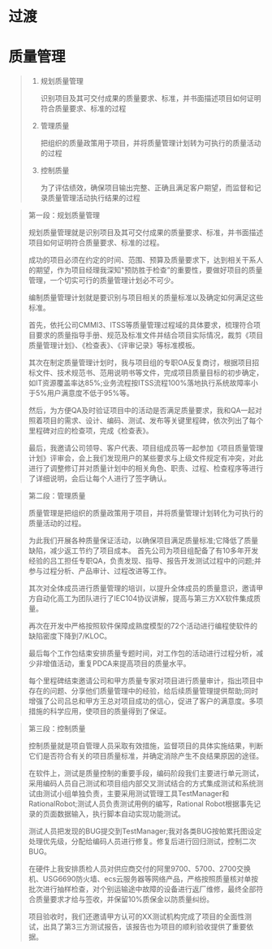 # 过渡

# 质量管理

> 1. 规划质量管理
>
>    识别项目及其可交付成果的质量要求、标准，并书面描述项目如何证明符合质量要求、标准的过程
>
> 2. 管理质量
>
>    把组织的质量政策用于项目，并将质量管理计划转为可执行的质量活动的过程
>
> 3. 控制质量
>
>    为了评估绩效，确保项目输出完整、正确且满足客户期望，而监督和记录质量管理活动执行结果的过程

> 第一段：规划质量管理
>
> 规划质量管理就是识别项目及其可交付成果的质量要求、标准，并书面描述项目如何证明符合质量要求、标准的过程。
>
> 成功的项目必须在约定的时间、范围、预算及质量要求下，达到相关干系人的期望，作为项目经理我深知"预防胜于检查”的重要性，要做好项目的质量管理，一个切实可行的质量管理计划必不可少。
>
> 编制质量管理计划就是要识别与项目相关的质量标准以及确定如何满足这些标准。
>
> 首先，依托公司CMMI3、ITSS等质量管理过程域的具体要求，梳理符合项目要求的质量指导手册、规范及标准文件并结合项目实际情况，裁剪《项目质量管理计划》、《检查表》、《评审记录》等标准模板。
>
> 其次在制定质量管理计划时，我与项目组的专职OA反复商讨，根据项目招标文件、技术规范书、范用说明书等文件，完成项目质量目标的初步确定，如IT资源覆盖率达85%;业务流程按ITSS流程100%落地执行系统故障率小于5%用户满意度不低于95%等。
>
> 然后，为方便QA及时验证项目中的活动是否满足质量要求，我和QA一起对照着项目的需求、设计、编码、测试、发布等关键里程碑，依次列出了每个里程碑对应的检查项，完成《检查表》。
>
> 最后，我邀请公司领导、客户代表、项目组成员等一起参加《项目质量管理计划》评审会，会上我们发现用户的某些要求与上级文件规定有冲突，对此进行了调整修订并对质量计划中的相关角色、职责、过程、检查程序等进行了详细说明，会后让每个人进行了签字确认。

> 第二段：管理质量
>
> 质量管理是把组织的质量政策用于项目，并将质量管理计划转化为可执行的质量活动的过程。
>
> 为此我们开展各种质量保证活动，以确保项目满足质量标准;它降低了质量缺陷，减少返工节约了项目成本。
> 首先公司为项目组配备了有10多年开发经验的吕工担任专职QA，负责发现、指导、报告开发测试过程中的问题;并参与过程分析、产品审计、过程改进等工作。
>
> 其次对全体成员进行质量管理的培训，以提升全体成员的质量意识，邀请甲方自动化高工为团队进行了IEC104协议讲解，提高与第三方XX软件集成质量。
>
> 再次在开发中严格按照软件保障成熟度模型的72个活动进行编程使软件的缺陷密度下降到7/KLOC。
>
> 最后每个工作包结束安排质量专题时间，对工作包的活动进行过程分析，减少非增值活动，重复PDCA来提高项目的质量水平。
>
> 每个里程碑结束邀请公司和甲方质量专家对项目进行质量审计，指出项目中存在的问题、分享他们质量管理中的经验，给后续质量管理提供帮助;同时增强了公司吕总和甲方王总对项目成功的信心，促进了客户的满意度。多项措施的科学应用，使项目的质量得到了保证。

> 第三段：控制质量
>
> 控制质量就是项自管理人员采取有效措施，监督项目的具体实施结果，判断它们是否符合有关的项目质量标准，并确定消除产生不良结果原因的途径。
>
> 在软件上，测试是质量控制的重要手段，编码阶段我们主要进行单元测试，采用编码人员自己测试和项目组内部交叉测试结合的方式集成测试和系统测试由测试小组单独负责，主要采用测试管理工具TestManager和RationalRobot;测试人员负责测试用例的编写，Rational Robot根据事先记录的页面数据输入，执行脚本自动实现功能测试。
>
> 测试人员把发现的BUG提交到TestManager;我对各类BUG按帕累托图设定处理优先级，分配给编码人员进行修复。修复后进行回归测试，控制二次BUG。
>
> 在硬件上我安排质检人员对供应商交付的阿里9700、5700、2700交换机、USG6690防火墙、ecs云服务器等网络产品，严格按照质量核对单按批次进行抽样检查，对个别运输途中故障的设备进行返厂维修，最终全部符合质量要求才给与签收，并保留10%质保金以防质量纠纷。
>
> 项目验收时，我们还邀请甲方认可的XX测试机构完成了项目的全面性测试，出具了第3三方测试报告，该报告也为项目的顺利验收提供了重要依据。